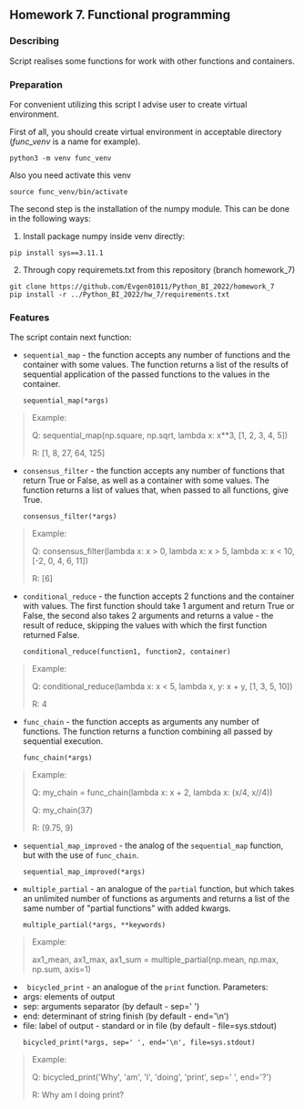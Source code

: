 ## Homework 7. Functional programming

### Describing
Script realises some functions for work with other functions and containers. 

### Preparation
For convenient utilizing this script I advise user to create virtual environment.

First of all, you should create virtual environment in acceptable directory (*func_venv* is a name for example).
```
python3 -m venv func_venv
```
Also you need activate this venv
```
source func_venv/bin/activate
```
The second step is the installation of the numpy module. This can be done in the following ways:
1. Install package numpy inside venv directly:
```
pip install sys==3.11.1
```
2. Through copy requiremets.txt from this repository (branch homework_7)
```
git clone https://github.com/Evgen01011/Python_BI_2022/homework_7
pip install -r ../Python_BI_2022/hw_7/requirements.txt
```


### Features
The script contain next function:  
- `sequential_map` - the function accepts any number of functions and the container with some values. The function returns a list of the results of sequential application of the passed functions to the values in the container.
    ```
    sequential_map(*args)
    ```
> Example: 
> 
> Q: sequential_map(np.square, np.sqrt, lambda x: x**3, [1, 2, 3, 4, 5])
> 
> R: [1, 8, 27, 64, 125]

- `consensus_filter` - the function accepts any number of functions that return True or False, as well as a container with some values. The function returns a list of values that, when passed to all functions, give True.
    ```
    consensus_filter(*args)
    ```
> Example: 
> 
> Q: consensus_filter(lambda x: x > 0, lambda x: x > 5, lambda x: x < 10, [-2, 0, 4, 6, 11])
> 
> R: [6]

- `conditional_reduce` - the function accepts 2 functions and the container with values. The first function should take 1 argument and return True or False, the second also takes 2 arguments and returns a value - the result of reduce, skipping the values with which the first function returned False.
    ```
    conditional_reduce(function1, function2, container)
    ```
> Example: 
> 
> Q: conditional_reduce(lambda x: x < 5, lambda x, y: x + y, [1, 3, 5, 10])
> 
> R: 4
 
 - `func_chain` - the function accepts as arguments any number of functions. The function returns a function combining all passed by sequential execution.
    ```
    func_chain(*args)
    ```
> Example: 
> 
> Q: my_chain = func_chain(lambda x: x + 2, lambda x: (x/4, x//4))
> 
> Q: my_chain(37)
> 
> R: (9.75, 9)

- `sequential_map_improved` - the analog of the `sequential_map` function, but with the use of `func_chain`.
    ```
    sequential_map_improved(*args)
    ```

 - `multiple_partial` - an analogue of the `partial` function, but which takes an unlimited number of functions as arguments and returns a list of the same number of "partial functions" with added kwargs.
    ```
    multiple_partial(*args, **keywords)
    ```
> Example: 
> 
> ax1_mean, ax1_max, ax1_sum = multiple_partial(np.mean, np.max, np.sum, axis=1)

- ` bicycled_print` - an analogue of the `print` function.
Parameters:
- args: elements of output
- sep: arguments separator (by default - sep=' ')
- end: determinant of string finish (by default - end='\n')
- file: label of output - standard or in file (by default - file=sys.stdout)
    ```
    bicycled_print(*args, sep=' ', end='\n', file=sys.stdout)
    ```
> Example: 
> 
> Q: bicycled_print('Why', 'am', 'I', 'doing', 'print', sep=' ', end='?')
> 
> R: Why am I doing print?


